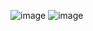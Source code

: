 ![image](https://github.com/user-attachments/assets/0d922b9c-bfb1-442a-b368-f30cf457bb71)
![image](https://github.com/user-attachments/assets/120d1c3a-ecc7-4d1c-98e3-649a040e204d)

